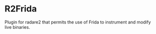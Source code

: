 # R2Frida

Plugin for radare2 that permits the use of Frida to instrument and modify live binaries.
